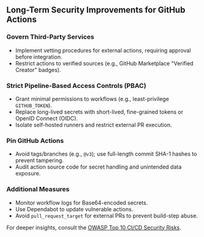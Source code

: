 ## Long-Term Security Improvements for GitHub Actions

### Govern Third-Party Services

- Implement vetting procedures for external actions, requiring approval before integration.
- Restrict actions to verified sources (e.g., GitHub Marketplace "Verified Creator" badges).

### Strict Pipeline-Based Access Controls (PBAC)

- Grant minimal permissions to workflows (e.g., least-privilege `GITHUB_TOKEN`).
- Replace long-lived secrets with short-lived, fine-grained tokens or OpenID Connect (OIDC).
- Isolate self-hosted runners and restrict external PR execution.

### Pin GitHub Actions

- Avoid tags/branches (e.g., `@v3`); use full-length commit SHA-1 hashes to prevent tampering.
- Audit action source code for secret handling and unintended data exposure.

### Additional Measures

- Monitor workflow logs for Base64-encoded secrets.
- Use Dependabot to update vulnerable actions.
- Avoid `pull_request_target` for external PRs to prevent build-step abuse.

For deeper insights, consult the [OWASP Top 10 CI/CD Security Risks](https://owasp.org/www-project-top-10-ci-cd-security-risks/).
